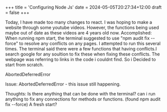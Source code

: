 +++
title = 'Configuring Node Js'
date = 2024-05-05T20:27:34+12:00
draft = false
+++

Today, I have made too many changes to react. I was hoping to make a website through some youtube videos. However, the functions being used maybe out of date as these videos are 4 years old now.
Accomplished:
When running npm start, the terminal suggested to use "npm audit fix --force" to resolve any conflicts on any pages. I attempted to run this several times. The terminal said there were a few functions that having conflicts.I search google for any soultion to fix these when fixing these conflicts. The webpage was referring to links in the code i couldnt find. So i Decided to start from scratch.

AbortedDeferredError

Issue: AbortedDeferredError - this issue still happening.

Thoughts: Is there anything that can be done with the terminal?
can i run anything to fix any connections for methods or functions. (found npm audit fix --force)
A fresh start?